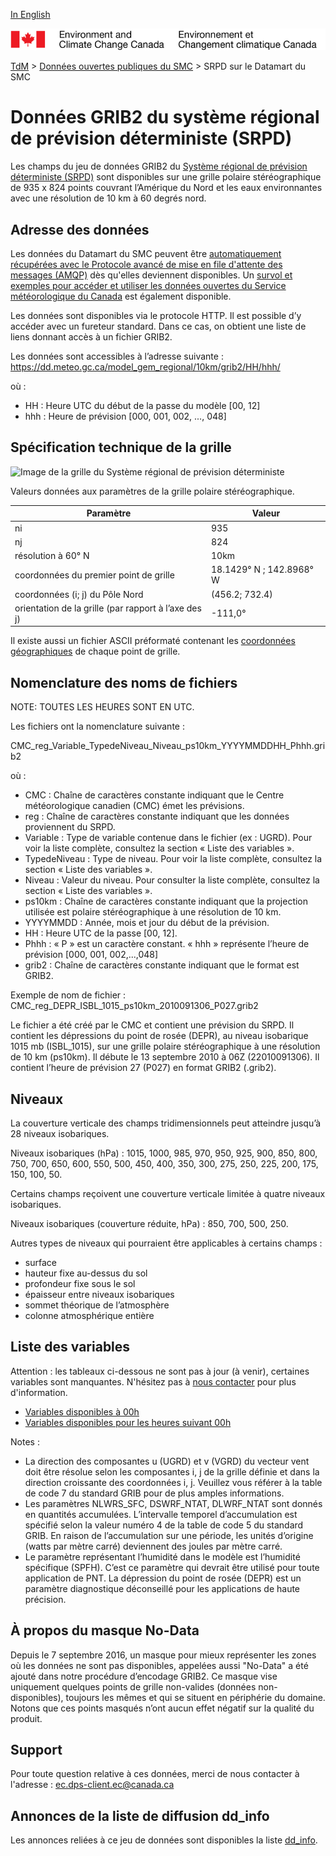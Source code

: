 [In English](readme_rdps-datamart_en.md)

![ECCC logo](../../img_eccc-logo.png)

[TdM](../../readme_fr.md) > [Données ouvertes publiques du SMC](../readme_fr.md) > SRPD sur le Datamart du SMC


# Données GRIB2 du système régional de prévision déterministe (SRPD)

Les champs du jeu de données GRIB2 du [Système régional de prévision déterministe (SRPD)](readme_rdps_fr.md) sont disponibles sur une grille polaire stéréographique de 935 x 824 points couvrant l’Amérique du Nord et les eaux environnantes avec une résolution de 10 km à 60 degrés nord.


## Adresse des données 

Les données du Datamart du SMC peuvent être [automatiquement récupérées avec le Protocole avancé de mise en file d'attente des messages (AMQP)](../../msc-datamart/amqp_fr.md) dès qu'elles deviennent disponibles. Un [survol et exemples pour accéder et utiliser les données ouvertes du Service météorologique du Canada](../../how-to/readme_fr.md) est également disponible.

Les données sont disponibles via le protocole HTTP. Il est possible d’y accéder avec un fureteur standard. Dans ce cas, on obtient une liste de liens donnant accès à un fichier GRIB2.

Les données sont accessibles à l’adresse suivante : https://dd.meteo.gc.ca/model_gem_regional/10km/grib2/HH/hhh/

où :

* HH : Heure UTC du début de la passe du modèle [00, 12]
* hhh : Heure de prévision [000, 001, 002, ..., 048]

## Spécification technique de la grille

![Image de la grille du Système régional de prévision déterministe](https://collaboration.cmc.ec.gc.ca/cmc/cmos/public_doc/nwp_grid/grille_rdps-srpd.png)

Valeurs données aux paramètres de la grille polaire stéréographique.

| Paramètre | Valeur |
| ------ | ------ |
| ni | 935 |
| nj | 824 | 
| résolution à 60° N | 10km |
| coordonnées du premier point de grille | 18.1429° N ; 142.8968° W | 
| coordonnées (i; j) du Pôle Nord | (456.2; 732.4) |
| orientation de la grille (par rapport à l’axe des j) | -111,0° | 

Il existe aussi un fichier ASCII préformaté contenant les [coordonnées géographiques](https://meteo.gc.ca/grib/10km_res.bz2) de chaque point de grille. 

## Nomenclature des noms de fichiers 

NOTE: TOUTES LES HEURES SONT EN UTC.

Les fichiers ont la nomenclature suivante :

CMC_reg_Variable_TypedeNiveau_Niveau_ps10km_YYYYMMDDHH_Phhh.grib2

où :

* CMC : Chaîne de caractères constante indiquant que le Centre météorologique canadien (CMC) émet les prévisions.
* reg : Chaîne de caractères constante indiquant que les données proviennent du SRPD.
* Variable : Type de variable contenue dans le fichier (ex : UGRD). Pour voir la liste complète, consultez la section « Liste des variables ».
* TypedeNiveau : Type de niveau. Pour voir la liste complète, consultez la section « Liste des variables ».
* Niveau : Valeur du niveau. Pour consulter la liste complète, consultez la section « Liste des variables ».
* ps10km : Chaîne de caractères constante indiquant que la projection utilisée est polaire stéréographique à une résolution de 10 km.
* YYYYMMDD : Année, mois et jour du début de la prévision.
* HH : Heure UTC de la passe [00, 12].
* Phhh : « P » est un caractère constant. « hhh » représente l’heure de prévision [000, 001, 002,...,048]
* grib2 : Chaîne de caractères constante indiquant que le format est GRIB2.

Exemple de nom de fichier : CMC_reg_DEPR_ISBL_1015_ps10km_2010091306_P027.grib2

Le fichier a été créé par le CMC et contient une prévision du SRPD. Il contient les dépressions du point de rosée (DEPR), au niveau isobarique 1015 mb (ISBL_1015), sur une grille polaire stéréographique à une résolution de 10 km (ps10km). Il débute le 13 septembre 2010 à 06Z (22010091306). Il contient l’heure de prévision 27 (P027) en format GRIB2 (.grib2).

## Niveaux  

La couverture verticale des champs tridimensionnels peut atteindre jusqu’à 28 niveaux isobariques.

Niveaux isobariques (hPa) : 1015, 1000, 985, 970, 950, 925, 900, 850, 800, 750, 700, 650, 600, 550, 500, 450, 400, 350, 300, 275, 250, 225, 200, 175, 150, 100, 50.

Certains champs reçoivent une couverture verticale limitée à quatre niveaux isobariques.

Niveaux isobariques (couverture réduite, hPa) : 850, 700, 500, 250.

Autres types de niveaux qui pourraient être applicables à certains champs :

* surface
* hauteur fixe au-dessus du sol
* profondeur fixe sous le sol
* épaisseur entre niveaux isobariques
* sommet théorique de l’atmosphère
* colonne atmosphérique entière

## Liste des variables

Attention : les tableaux ci-dessous ne sont pas à jour (à venir), certaines variables sont manquantes. N'hésitez pas à [nous contacter](mailto:ec.dps-client.ec@canada.ca) pour plus d'information.
    
* [Variables disponibles à 00h](https://meteo.gc.ca/grib/REG_HR/REGIONAL_ps10km_P000_deterministic_f.html)
* [Variables disponibles pour les heures suivant 00h](https://meteo.gc.ca/grib/REG_HR/REGIONAL_ps10km_PNONZERO_deterministic_f.html) 

Notes :

* La direction des composantes u (UGRD) et v (VGRD) du vecteur vent doit être résolue selon les composantes i, j de la grille définie et dans la direction croissante des coordonnées i, j. Veuillez vous référer à la table de code 7 du standard GRIB pour de plus amples informations.
* Les paramètres NLWRS_SFC, DSWRF_NTAT, DLWRF_NTAT sont donnés en quantités accumulées. L’intervalle temporel d’accumulation est spécifié selon la valeur numéro 4 de la table de code 5 du standard GRIB. En raison de l’accumulation sur une période, les unités d’origine (watts par mètre carré) deviennent des joules par mètre carré.
* Le paramètre représentant l’humidité dans le modèle est l’humidité spécifique (SPFH). C’est ce paramètre qui devrait être utilisé pour toute application de PNT. La dépression du point de rosée (DEPR) est un paramètre diagnostique déconseillé pour les applications de haute précision.

## À propos du masque No-Data

Depuis le 7 septembre 2016, un masque pour mieux représenter les zones où les données ne sont pas disponibles, appelées aussi "No-Data" a été ajouté dans notre procédure d’encodage GRIB2. Ce masque vise uniquement quelques points de grille non-valides (données non-disponibles), toujours les mêmes et qui se situent en périphérie du domaine. Notons que ces points masqués n’ont aucun effet négatif sur la qualité du produit.

## Support

Pour toute question relative à ces données, merci de nous contacter à l'adresse : ec.dps-client.ec@canada.ca

## Annonces de la liste de diffusion dd_info 

Les annonces reliées à ce jeu de données sont disponibles la liste [dd_info](https://lists.ec.gc.ca/cgi-bin/mailman/listinfo/dd_info).